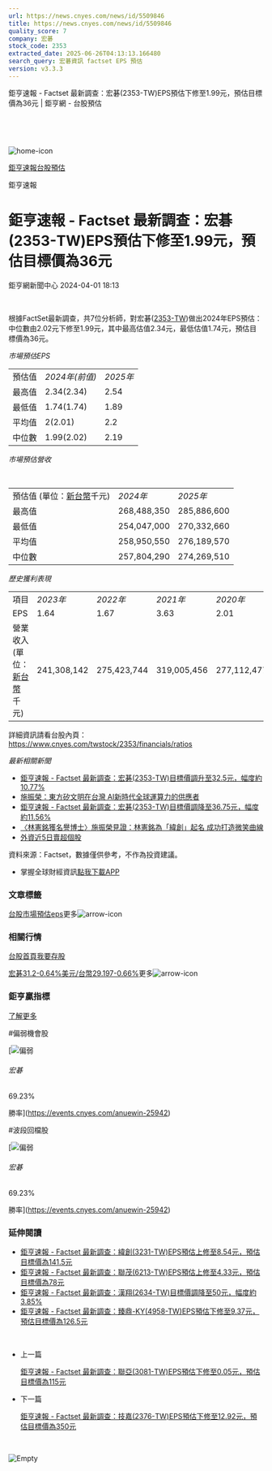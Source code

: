 ```yaml
---
url: https://news.cnyes.com/news/id/5509846
title: https://news.cnyes.com/news/id/5509846
quality_score: 7
company: 宏碁
stock_code: 2353
extracted_date: 2025-06-26T04:13:13.166480
search_query: 宏碁資訊 factset EPS 預估
version: v3.3.3
---
```


鉅亨速報 - Factset 最新調查：﻿宏碁(2353-TW)EPS預估下修至1.99元，預估目標價為36元 | 鉅亨網 - 台股預估

‌

‌

![home-icon](/assets/icons/breadCrumb/symbol-icon-home.svg)

[鉅亨速報](/news/cat/anue_live)[台股預估](/news/cat/tw_forecast)

鉅亨速報

# 鉅亨速報 - Factset 最新調查：﻿宏碁(2353-TW)EPS預估下修至1.99元，預估目標價為36元

鉅亨網新聞中心 2024-04-01 18:13

‌

根據FactSet最新調查，共7位分析師，對﻿宏碁([2353-TW](https://www.cnyes.com/twstock/2353))做出2024年EPS預估：中位數由2.02元下修至1.99元，其中最高估值2.34元，最低估值1.74元，預估目標價為36元。

*市場預估EPS*

|  |  |  |
| --- | --- | --- |
| 預估值 | *2024年(前值)* | *2025年* |
| 最高值 | 2.34(2.34) | 2.54 |
| 最低值 | 1.74(1.74) | 1.89 |
| 平均值 | 2(2.01) | 2.2 |
| 中位數 | 1.99(2.02) | 2.19 |

*市場預估營收*

‌

|  |  |  |
| --- | --- | --- |
| 預估值 (單位：[新台幣](https://invest.cnyes.com/forex/detail/usdtwd)千元) | *2024年* | *2025年* |
| 最高值 | 268,488,350 | 285,886,600 |
| 最低值 | 254,047,000 | 270,332,660 |
| 平均值 | 258,950,550 | 276,189,570 |
| 中位數 | 257,804,290 | 274,269,510 |

*歷史獲利表現*

|  |  |  |  |  |
| --- | --- | --- | --- | --- |
| 項目 | *2023年* | *2022年* | *2021年* | *2020年* |
| EPS | 1.64 | 1.67 | 3.63 | 2.01 |
| 營業收入 (單位：[新台幣](https://invest.cnyes.com/forex/detail/usdtwd)千元) | 241,308,142 | 275,423,744 | 319,005,456 | 277,112,477 |

詳細資訊請看台股內頁：  
<https://www.cnyes.com/twstock/2353/financials/ratios>

*最新相關新聞*

* [鉅亨速報 - Factset 最新調查：﻿宏碁(2353-TW)目標價調升至32.5元，幅度約10.77%](https://news.cnyes.com/news/id/5508903)
* [施振榮：東方矽文明在台灣 AI新時代全球運算力的供應者](https://news.cnyes.com/news/id/5508250)
* [鉅亨速報 - Factset 最新調查：﻿宏碁(2353-TW)目標價調降至36.75元，幅度約11.56%](https://news.cnyes.com/news/id/5508027)
* [〈林憲銘獲名譽博士〉施振榮見證：林憲銘為「緯創」起名 成功打造微笑曲線](https://news.cnyes.com/news/id/5507759)
* [外資近5日賣超個股](https://news.cnyes.com/news/id/5506524)

資料來源：Factset，數據僅供參考，不作為投資建議。

* 掌握全球財經資訊[點我下載APP](http://www.cnyes.com/app/?utm_source=mweb&utm_medium=HamMenuBanner&utm_campaign=fixed&utm_content=entr)

### 文章標籤

[台股](https://news.cnyes.com/tag/台股 "台股")[市場預估](https://news.cnyes.com/tag/市場預估 "市場預估")[eps](https://news.cnyes.com/tag/eps "eps")更多![arrow-icon](/assets/icons/arrows/arrow-down.svg)

### 相關行情

[台股首頁](https://www.cnyes.com/twstock)[我要存股](https://supr.link/8OHaU)

[﻿宏碁31.2-0.64%](https://www.cnyes.com/twstock/2353)[美元/台幣29.197-0.66%](https://invest.cnyes.com/forex/detail/USDTWD)更多![arrow-icon](/assets/icons/arrows/arrow-down.svg)

### 鉅亨贏指標

[了解更多](https://events.cnyes.com/anuewin-25942)

#偏弱機會股

[![偏弱](/assets/icons/win-indicator/short.svg)

###### 宏碁

69.23%

勝率](https://events.cnyes.com/anuewin-25942)

#波段回檔股

[![偏弱](/assets/icons/win-indicator/short.svg)

###### 宏碁

69.23%

勝率](https://events.cnyes.com/anuewin-25942)

### 延伸閱讀

* [鉅亨速報 - Factset 最新調查：緯創(3231-TW)EPS預估上修至8.54元，預估目標價為141.5元](/news/id/6038774)
* [鉅亨速報 - Factset 最新調查：聯茂(6213-TW)EPS預估上修至4.33元，預估目標價為78元](/news/id/6038773)
* [鉅亨速報 - Factset 最新調查：漢翔(2634-TW)目標價調降至50元，幅度約3.85%](/news/id/6038772)
* [鉅亨速報 - Factset 最新調查：臻鼎-KY(4958-TW)EPS預估下修至9.37元，預估目標價為126.5元](/news/id/6038560)

‌

* 上一篇

  [鉅亨速報 - Factset 最新調查：聯亞(3081-TW)EPS預估下修至0.05元，預估目標價為115元](/news/id/5510016)
* 下一篇

  [鉅亨速報 - Factset 最新調查：技嘉(2376-TW)EPS預估下修至12.92元，預估目標價為350元](/news/id/5509589)

‌

![Empty](/assets/icons/skeleton/empty-image.svg)

‌